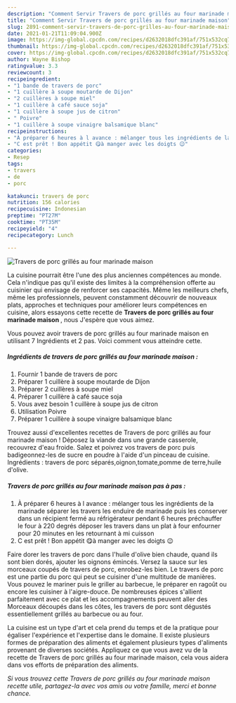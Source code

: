 ```yaml
---
description: "Comment Servir Travers de porc grillés au four marinade maison"
title: "Comment Servir Travers de porc grillés au four marinade maison"
slug: 2891-comment-servir-travers-de-porc-grilles-au-four-marinade-maison
date: 2021-01-21T11:09:04.900Z
image: https://img-global.cpcdn.com/recipes/d2632018dfc391af/751x532cq70/travers-de-porc-grilles-au-four-marinade-maison-photo-principale-de-la-recette.jpg
thumbnail: https://img-global.cpcdn.com/recipes/d2632018dfc391af/751x532cq70/travers-de-porc-grilles-au-four-marinade-maison-photo-principale-de-la-recette.jpg
cover: https://img-global.cpcdn.com/recipes/d2632018dfc391af/751x532cq70/travers-de-porc-grilles-au-four-marinade-maison-photo-principale-de-la-recette.jpg
author: Wayne Bishop
ratingvalue: 3.3
reviewcount: 3
recipeingredient:
- "1 bande de travers de porc"
- "1 cuillère à soupe moutarde de Dijon"
- "2 cuillères à soupe miel"
- "1 cuillère à café sauce soja"
- "1 cuillère à soupe jus de citron"
- " Poivre"
- "1 cuillère à soupe vinaigre balsamique blanc"
recipeinstructions:
- "À préparer 6 heures à l avance : mélanger tous les ingrédients de la marinade séparer les travers les enduire de marinade puis les conserver dans un récipient fermé au réfrigérateur pendant 6 heures préchauffer le four à 220 degrés déposer les travers dans un plat à four enfourner pour 20 minutes en les retournant à mi cuisson"
- "C est prêt ! Bon appétit 😋à manger avec les doigts 😉"
categories:
- Resep
tags:
- travers
- de
- porc

katakunci: travers de porc 
nutrition: 156 calories
recipecuisine: Indonesian
preptime: "PT27M"
cooktime: "PT35M"
recipeyield: "4"
recipecategory: Lunch

---
```



![Travers de porc grillés au four marinade maison](https://img-global.cpcdn.com/recipes/d2632018dfc391af/751x532cq70/travers-de-porc-grilles-au-four-marinade-maison-photo-principale-de-la-recette.jpg)

La cuisine pourrait être l'une des plus anciennes compétences au monde. Cela n'indique pas qu'il existe des limites à la compréhension offerte au cuisinier qui envisage de renforcer ses capacités. Même les meilleurs chefs, même les professionnels, peuvent constamment découvrir de nouveaux plats, approches et techniques pour améliorer leurs compétences en cuisine, alors essayons cette recette de <strong> Travers de porc grillés au four marinade maison </strong>, nous J'espère que vous aimez.

<!--inarticleads1-->

Vous pouvez avoir travers de porc grillés au four marinade maison en utilisant 7 Ingrédients et 2 pas. Voici comment vous atteindre cette.

##### Ingrédients de travers de porc grillés au four marinade maison :

1. Fournir 1 bande de travers de porc
1. Préparer 1 cuillère à soupe moutarde de Dijon
1. Préparer 2 cuillères à soupe miel
1. Préparer 1 cuillère à café sauce soja
1. Vous avez besoin 1 cuillère à soupe jus de citron
1. Utilisation  Poivre
1. Préparer 1 cuillère à soupe vinaigre balsamique blanc


Trouvez aussi d&#39;excellentes recettes de Travers de porc grillés au four marinade maison ! Déposez la viande dans une grande casserole, recouvrez d&#39;eau froide. Salez et poivrez vos travers de porc puis badigeonnez-les de sucre en poudre à l&#39;aide d&#39;un pinceau de cuisine. Ingrédients : travers de porc séparés,oignon,tomate,pomme de terre,huile d&#39;olive. 

<!--inarticleads2-->

##### Travers de porc grillés au four marinade maison pas à pas :

1. À préparer 6 heures à l avance : mélanger tous les ingrédients de la marinade séparer les travers les enduire de marinade puis les conserver dans un récipient fermé au réfrigérateur pendant 6 heures préchauffer le four à 220 degrés déposer les travers dans un plat à four enfourner pour 20 minutes en les retournant à mi cuisson
1. C est prêt ! Bon appétit 😋à manger avec les doigts 😉


Faire dorer les travers de porc dans l&#39;huile d&#39;olive bien chaude, quand ils sont bien dorés, ajouter les oignons émincés. Versez la sauce sur les morceaux coupés de travers de porc, enrobez-les bien. Le travers de porc est une partie du porc qui peut se cuisiner d&#39;une multitude de manières. Vous pouvez le mariner puis le griller au barbecue, le préparer en ragoût ou encore les cuisiner à l&#39;aigre-douce. De nombreuses épices s&#39;allient parfaitement avec ce plat et les accompagnements peuvent aller des Morceaux découpés dans les côtes, les travers de porc sont dégustés essentiellement grillés au barbecue ou au four. 

<!--inarticleads1-->

<p>
La cuisine est un type d'art et cela prend du temps et de la pratique pour égaliser l'expérience et l'expertise dans le domaine. Il existe plusieurs formes de préparation des aliments et également plusieurs types d'aliments provenant de diverses sociétés. Appliquez ce que vous avez vu de la recette de Travers de porc grillés au four marinade maison, cela vous aidera dans vos efforts de préparation des aliments.
</p>

<p>
<i>Si vous trouvez cette Travers de porc grillés au four marinade maison recette utile, partagez-la avec vos amis ou votre famille, merci et bonne chance.</i>
</p>
